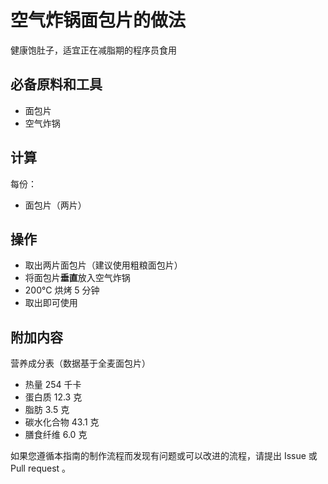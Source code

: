 # 空气炸锅面包片的做法

健康饱肚子，适宜正在减脂期的程序员食用

## 必备原料和工具

- 面包片
- 空气炸锅

## 计算

每份：

- 面包片（两片）

## 操作

- 取出两片面包片（建议使用粗粮面包片）
- 将面包片**垂直**放入空气炸锅
- 200°C 烘烤 5 分钟
- 取出即可使用

## 附加内容

营养成分表（数据基于全麦面包片）

- 热量 254 千卡
- 蛋白质 12.3 克
- 脂肪 3.5 克
- 碳水化合物 43.1 克
- 膳食纤维 6.0 克

如果您遵循本指南的制作流程而发现有问题或可以改进的流程，请提出 Issue 或 Pull request 。
